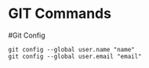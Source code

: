 # GIT Commands

#Git Config
```
git config --global user.name "name"
git config --global user.email "email"
```
